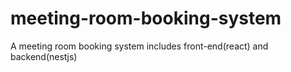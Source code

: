 # meeting-room-booking-system
A meeting room booking system includes front-end(react) and backend(nestjs)
